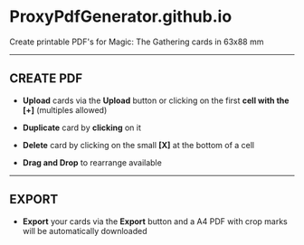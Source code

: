 # ProxyPdfGenerator.github.io


Create printable PDF's for Magic: The Gathering cards in 63x88 mm

------------
CREATE PDF
------------


* **Upload** cards via the **Upload** button or clicking on the first **cell with the [+]** (multiples allowed)

* **Duplicate** card by **clicking** on it

* **Delete** card by clicking on the small **[X]** at the bottom of a cell

* **Drag and Drop** to rearrange available

------------
EXPORT
------------

* **Export** your cards via the **Export** button and a A4 PDF with crop marks will be automatically downloaded

